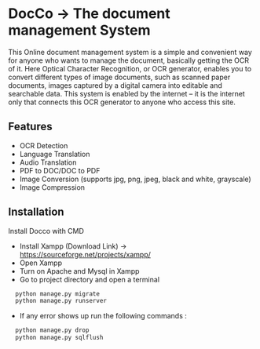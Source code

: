 
# DocCo -> The document management System


This Online document management system is a simple and convenient way for anyone who wants to manage the document, basically getting the OCR of it.
Here Optical Character Recognition, or OCR generator, enables you to convert different types of image documents, such as scanned paper documents, images captured by a digital camera into editable and searchable data.
This system is enabled by the internet – it is the internet only that connects this OCR generator to anyone who access this site.

## Features

- OCR Detection
- Language Translation
- Audio Translation
- PDF to DOC/DOC to PDF
- Image Conversion (supports jpg, png, jpeg, black and white, grayscale)
- Image Compression
  
## Installation 

Install Docco with CMD
- Install Xampp (Download Link) -> https://sourceforge.net/projects/xampp/
- Open Xampp
- Turn on Apache and Mysql in Xampp
- Go to project directory and open a terminal

```bash 
  python manage.py migrate 
  python manage.py runserver
```
- If any error shows up run the following commands : 
```bash 
  python manage.py drop
  python manage.py sqlflush
```
